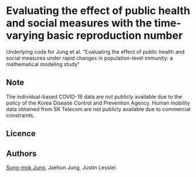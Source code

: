 # Evaluating the effect of public health and social measures with the time-varying basic reproduction number

Underlying code for Jung et al. "Evaluating the effect of public health and social measures under rapid changes in population-level immunity: a mathematical modeling study"

## Note
The individual-based COVID-19 data are not publicly available due to the policy of the Korea Disease Control and Prevention Agency. Human mobility data obtained from SK Telecom are not publicly available due to commercial constraints.

## Licence


## Authors
[Sung-mok Jung](https://github.com/SungmokJung),
Jaehun Jung,
Justin Lessler.
